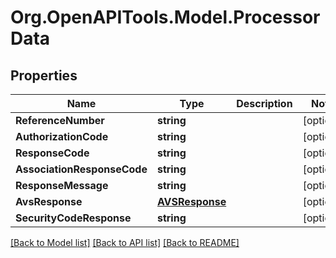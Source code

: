 # Org.OpenAPITools.Model.ProcessorData
## Properties

Name | Type | Description | Notes
------------ | ------------- | ------------- | -------------
**ReferenceNumber** | **string** |  | [optional] 
**AuthorizationCode** | **string** |  | [optional] 
**ResponseCode** | **string** |  | [optional] 
**AssociationResponseCode** | **string** |  | [optional] 
**ResponseMessage** | **string** |  | [optional] 
**AvsResponse** | [**AVSResponse**](AVSResponse.md) |  | [optional] 
**SecurityCodeResponse** | **string** |  | [optional] 

[[Back to Model list]](../README.md#documentation-for-models) [[Back to API list]](../README.md#documentation-for-api-endpoints) [[Back to README]](../README.md)

